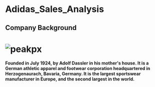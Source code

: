 # Adidas_Sales_Analysis
## Company Background
# ![peakpx](https://github.com/user-attachments/assets/75d81adb-be06-464e-a911-20630518a74d)
#### Founded in July 1924, by Adolf Dassler in his mother's house. It is a German athletic apparel and footwear corporation headquartered in Herzogenaurach, Bavaria, Germany. It is the largest sportswear manufacturer in Europe, and the second largest in the world.
